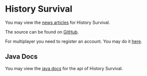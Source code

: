 # History Survival

You may view the [news articles](/news) for History Survival.

The source can be found on [GitHub](https://github.com/ajh123-development/HistorySurvival).

For multiplayer you need to register an account. You may do it [here](/api/auth/register.php).

## Java Docs
You may view the [java docs](/history_survival/javadoc/index.html) for the api of History Survival.